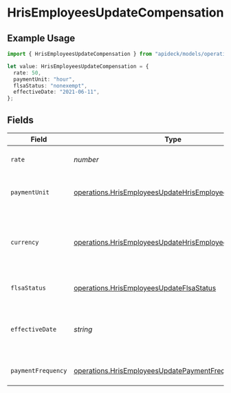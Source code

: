 # HrisEmployeesUpdateCompensation

## Example Usage

```typescript
import { HrisEmployeesUpdateCompensation } from "apideck/models/operations";

let value: HrisEmployeesUpdateCompensation = {
  rate: 50,
  paymentUnit: "hour",
  flsaStatus: "nonexempt",
  effectiveDate: "2021-06-11",
};
```

## Fields

| Field                                                                                                                              | Type                                                                                                                               | Required                                                                                                                           | Description                                                                                                                        | Example                                                                                                                            |
| ---------------------------------------------------------------------------------------------------------------------------------- | ---------------------------------------------------------------------------------------------------------------------------------- | ---------------------------------------------------------------------------------------------------------------------------------- | ---------------------------------------------------------------------------------------------------------------------------------- | ---------------------------------------------------------------------------------------------------------------------------------- |
| `rate`                                                                                                                             | *number*                                                                                                                           | :heavy_minus_sign:                                                                                                                 | The amount paid per payment unit.                                                                                                  | 72000                                                                                                                              |
| `paymentUnit`                                                                                                                      | [operations.HrisEmployeesUpdateHrisEmployeesPaymentUnit](../../models/operations/hrisemployeesupdatehrisemployeespaymentunit.md)   | :heavy_minus_sign:                                                                                                                 | Unit of measurement for employee compensation.                                                                                     | year                                                                                                                               |
| `currency`                                                                                                                         | [operations.HrisEmployeesUpdateHrisEmployeesCurrency](../../models/operations/hrisemployeesupdatehrisemployeescurrency.md)         | :heavy_minus_sign:                                                                                                                 | Indicates the associated currency for an amount of money. Values correspond to [ISO 4217](https://en.wikipedia.org/wiki/ISO_4217). | USD                                                                                                                                |
| `flsaStatus`                                                                                                                       | [operations.HrisEmployeesUpdateFlsaStatus](../../models/operations/hrisemployeesupdateflsastatus.md)                               | :heavy_minus_sign:                                                                                                                 | The FLSA status for this compensation.                                                                                             |                                                                                                                                    |
| `effectiveDate`                                                                                                                    | *string*                                                                                                                           | :heavy_minus_sign:                                                                                                                 | The date on which a change to an employee's compensation takes effect.                                                             | 2020-08-12                                                                                                                         |
| `paymentFrequency`                                                                                                                 | [operations.HrisEmployeesUpdatePaymentFrequency](../../models/operations/hrisemployeesupdatepaymentfrequency.md)                   | :heavy_minus_sign:                                                                                                                 | Frequency of employee compensation.                                                                                                | monthly                                                                                                                            |
